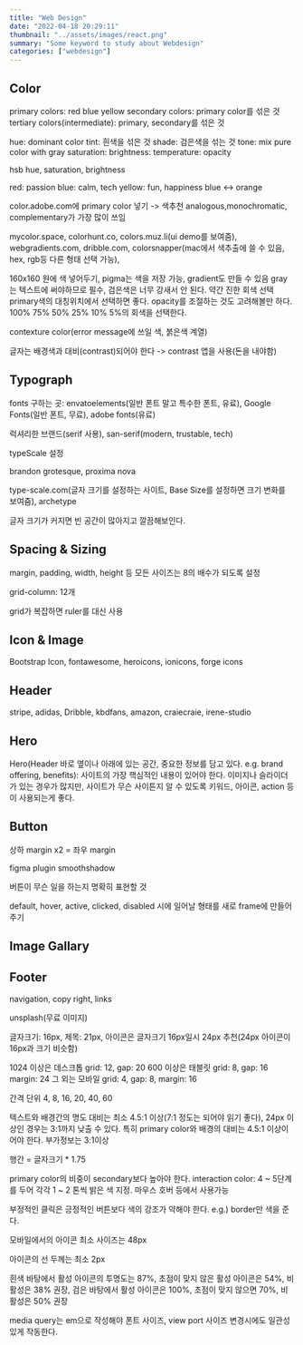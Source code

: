 ```yaml
---
title: "Web Design"
date: "2022-04-18 20:29:11"
thumbnail: "../assets/images/react.png"
summary: "Some keyword to study about Webdesign"
categories: ["webdesign"]
---
```


## Color

primary colors: red blue yellow
secondary colors: primary color를 섞은 것
tertiary colors(intermediate): primary, secondary를 섞은 것

hue: dominant color
tint: 흰색을 섞은 것
shade: 검은색을 섞는 것
tone: mix pure color with gray
saturation:
brightness:
temperature:
opacity

hsb
hue, saturation, brightness

red: passion
blue: calm, tech
yellow: fun, happiness
blue <-> orange

color.adobe.com에 primary color 넣기 -> 색추천 analogous,monochromatic, complementary가 가장 많이 쓰임

mycolor.space, colorhunt.co, colors.muz.li(ui demo를 보여줌), webgradients.com, dribble.com, colorsnapper(mac에서 색추출에 쓸 수 있음, hex, rgb등 다른 형태 선택 가능),

160x160 원에 색 넣어두기, pigma는 색을 저장 가능, gradient도 만들 수 있음
gray는 텍스트에 써야하므로 필수, 검은색은 너무 강새서 안 된다. 약간 진한 회색 선택
primary색의 대칭위치에서 선택하면 좋다. opacity를 조절하는 것도 고려해볼만 하다.
100% 75% 50% 25% 10% 5%의 회색을 선택한다.

contexture color(error message에 쓰일 색, 붉은색 계열)

글자는 배경색과 대비(contrast)되어야 한다 -> contrast 앱을 사용(돈을 내야함)

## Typograph

fonts 구하는 곳: envatoelements(일반 폰트 말고 특수한 폰트, 유료), Google Fonts(일반 폰트, 무료), adobe fonts(유료)

럭셔리한 브랜드(serif 사용), san-serif(modern, trustable, tech)

typeScale 설정

brandon grotesque, proxima nova

type-scale.com(글자 크기를 설정하는 사이트, Base Size를 설정하면 크기 변화를 보여줌), archetype

글자 크기가 커지면 빈 공간이 많아지고 깔끔해보인다.

## Spacing & Sizing

margin, padding, width, height 등 모든 사이즈는 8의 배수가 되도록 설정

grid-column: 12개

grid가 복잡하면 ruler를 대신 사용

## Icon & Image

Bootstrap Icon, fontawesome, heroicons, ionicons, forge icons

## Header

stripe, adidas, Dribble, kbdfans, amazon, craiecraie, irene-studio

## Hero

Hero(Header 바로 옆이나 아래에 있는 공간, 중요한 정보를 담고 있다. e.g. brand offering, benefits): 사이트의 가장 핵심적인 내용이 있어야 한다. 이미지나 슬라이더가 있는 경우가 많지만, 사이트가 무슨 사이튼지 알 수 있도록 키워드, 아이콘, action 등이 사용되는게 좋다.

## Button

상하 margin x2 = 좌우 margin

figma plugin smoothshadow

버튼이 무슨 일을 하는지 명확히 표현할 것

default, hover, active, clicked, disabled 시에 일어날 형태를 새로 frame에 만들어주기

## Image Gallary

## Footer

navigation, copy right, links

unsplash(무료 이미지)

글자크기: 16px, 제목: 21px, 아이콘은 글자크기 16px일시 24px 추천(24px 아이콘이 16px과 크기 비슷함)

1024 이상은 데스크톱 grid: 12, gap: 20
600 이상은 태블릿 grid: 8, gap: 16 margin: 24
그 외는 모바일 grid: 4, gap: 8, margin: 16

간격 단위 4, 8, 16, 20, 40, 60

텍스트와 배경간의 명도 대비는 최소 4.5:1 이상(7:1 정도는 되어야 읽기 좋다), 24px 이상인 경우는 3:1까지 낮출 수 있다. 특히 primary color와 배경의 대비는 4.5:1 이상이어야 한다. 부가정보는 3:1이상

행간 = 글자크기 \* 1.75

primary color의 비중이 secondary보다 높아야 한다.
interaction color: 4 ~ 5단계를 두어 각각 1 ~ 2 톤씩 밝은 색 지정. 마우스 호버 등에서 사용가능

부정적인 클릭은 긍정적인 버튼보다 색의 강조가 약해야 한다. e.g.) border만 색을 준다.

모바일에서의 아이콘 최소 사이즈는 48px

아이콘의 선 두께는 최소 2px

흰색 바탕에서 활성 아이콘의 투명도는 87%, 초점이 맞지 않은 활성 아이콘은 54%, 비활성은 38% 권장,
검은 바탕에서 활성 아이콘은 100%, 초점이 맞지 않으면 70%, 비활성은 50% 권장

media query는 em으로 작성해야 폰트 사이즈, view port 사이즈 변경시에도 일관성 있게 작동한다.
